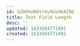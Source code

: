 ```yaml
---
id: bZHXkeN9tr4u9UeXKAI96
title: Text Field Length
desc: ''
updated: 1633884771491
created: 1633884771491
---
```


